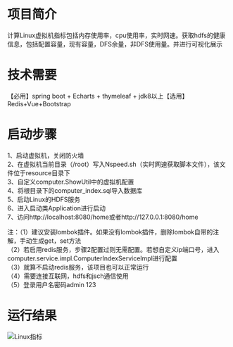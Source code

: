 # 项目简介

计算Linux虚拟机指标包括内存使用率，cpu使用率，实时网速。获取hdfs的健康信息，包括配置容量，现有容量，DFS余量，非DFS使用量。并进行可视化展示

# 技术需要

【必用】spring boot + Echarts + thymeleaf + jdk8以上【选用】Redis+Vue+Bootstrap

# 启动步骤

1、启动虚拟机，关闭防火墙  
2、在虚拟机当前目录（/root）写入Nspeed.sh（实时网速获取脚本文件），该文件位于resource目录下  
3、自定义computer.ShowUtil中的虚拟机配置  
4、将根目录下的computer_index.sql导入数据库   
5、启动Linux的HDFS服务  
6、进入启动类Application进行启动  
7、访问http://localhost:8080/home或者http://127.0.0.1:8080/home  
 

注：（1）建议安装lombok插件。如果没有lombok插件，删除lombok自带的注解，手动生成get，set方法  
	（2）若启用redis服务，步骤2配置过则无需配置。若想自定义ip端口号，进入
computer.service.impl.ComputerIndexServiceImpl进行配置  
	（3）就算不启动redis服务，该项目也可以正常运行  
	（4）需要连接互联网，hdfs和jsch通信使用  
	（5）登录用户名密码admin 123

# 运行结果  
![Linux指标](https://gitee.com/leidl97/picture/raw/master/img/20210106103738.gif)
